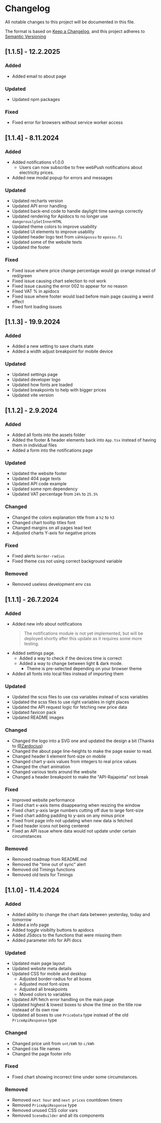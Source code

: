 # Changelog

All notable changes to this project will be documented in this file.

The format is based on [Keep a Changelog](https://keepachangelog.com/en/1.1.0/), and this project adheres to [Semantic Versioning](https://semver.org/spec/v2.0.0.html)

## [1.1.5] - 12.2.2025

### Added

- Added email to about page

### Updated

- Updated npm packages

### Fixed

- Fixed error for browsers without service worker access

## [1.1.4] - 8.11.2024

### Added

- Added notifications v1.0.0
  - Users can now subscribe to free webPush notifications about electricity prices.
- Added new modal popup for errors and messages

### Updated

- Updated recharts version
- Updated API error handling
- Updated back-end code to handle daylight time savings correctly
- Updated rendering for Apidocs to no longer use `dangerouslySetInnerHTML`
- Updated theme colors to improve usability
- Updated UI elements to improve usability
- Updated header logo text from `sähköpossu` to `epossu.fi`
- Updated some of the website texts
- Updated the footer

### Fixed

- Fixed issue where price change percentage would go orange instead of red/green
- Fixed issue causing chart selection to not work
- Fixed issue causing the error 002 to appear for no reason
- Fixed VAT % in apidocs
- Fixed issue where footer would load before main page causing a weird effect
- Fixed font loading issues

## [1.1.3] - 19.9.2024

### Added

- Added a new setting to save charts state
- Added a width adjust breakpoint for mobile device

### Updated

- Updated settings page
- Updated developer logo
- Updated how fonts are loaded
- Updated breakpoints to help with bigger prices
- Updated vite version

## [1.1.2] - 2.9.2024

### Added

- Added all fonts into the assets folder
- Added the footer & header elements back into `App.tsx` instead of having them in individual files
- Added a form into the notifications page

### Updated

- Updated the website footer
- Updated 404 page texts
- Updated API code example
- Updated some npm dependency
- Updated VAT percentage from `24%` to `25.5%`

### Changed

- Changed the colors explanation title from a `h2` to `h3`
- Changed chart tooltip titles font
- Changed margins on all pages lead text
- Adjusted charts Y-axis for negative prices

### Fixed

- Fixed alerts `border-radius`
- Fixed theme css not using correct background variable

### Removed

- Removed useless development env css

## [1.1.1] - 26.7.2024

### Added

- Added new info about notifications
  > The notifications module is not yet implemented, but will be deployed shortly after this update as it requires some more testing.
- Added settings page.
  - Added a way to check if the devices time is correct
  - Added a way to change between light & dark mode.
    - Theme is pre-selected depending on your browser theme
- Added all fonts into local files instead of importing them

### Updated

- Updated the scss files to use css variables instead of scss variables
- Updated the scss files to use right variables in right places
- Updated the API request logic for fetching new price data
- Updated favicon pack
- Updated README images

### Changed

- Changed the logo into a SVG one and updated the design a bit (Thanks to [@Zardocius](https://github.com/Zardocius))
- Changed the about page line-heights to make the page easier to read.
- Changed header li element font-size on mobile
- Changed chart y-axis values from integers to real price values
- Changed the chart animation
- Changed various texts around the website
- Changed a header breakpoint to make the "API-Rajapinta" not break

### Fixed

- Improved website performance
- Fixed chart x-axis items disappearing when resizing the window
- Fixed chart y-axis large numbers cutting off due to large font-size
- Fixed chart adding padding to y-axis on any minus price
- Fixed front page info not updating when new data is fetched
- Fixed header icons not being centered
- Fixed an API issue where data would not update under certain circumstances

### Removed

- Removed roadmap from README.md
- Removed the "time out of sync" alert
- Removed old Timings functions
- Removed old tests for Timings

## [1.1.0] - 11.4.2024

### Added

- Added ability to change the chart data between yesterday, today and tomorrow
- Added a info page
- Added toggle visiblity buttons to apidocs
- Added JSdocs to the functions that were missing them
- Added parameter info for API docs

### Updated

- Updated main page layout
- Updated website meta details
- Updated CSS for mobile and desktop
  - Adjusted border-radius for all boxes
  - Adjusted most font-sizes
  - Adjusted all breakpoints
  - Moved colors to variables
- Updated API fetch error handling on the main page
- Updated highest & lowest boxes to show the time on the title row insteaad of its own row
- Updated all boxes to use `PriceData` type instead of the old `PriceApiResponse` type

### Changed

- Changed price unit from `snt/kWh` to `c/kWh`
- Changed css file names
- Changed the page footer info

### Fixed

- Fixed chart showing incorrect time under some circumstances.

### Removed

- Removed `next hour` and `next prices` countdown timers
- Removed `PriceApiResponse` type
- Removed unused CSS color vars
- Removed `SceneBuilder` and all its components

